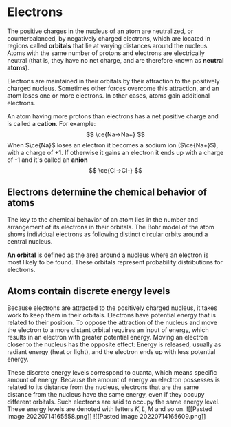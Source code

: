# Electrons
The positive charges in the nucleus of an atom are neutralized, or counterbalanced, by negatively charged electrons, which are located in regions called **orbitals** that lie at varying distances around the nucleus. Atoms with the same number of protons and electrons are electrically neutral (that is, they have no net charge, and are therefore known as **neutral atoms**). 

Electrons are maintained in their orbitals by their attraction to the positively charged nucleus. Sometimes other forces overcome this attraction, and an atom loses one or more electrons. In other cases, atoms gain additional electrons.

An atom having more protons than electrons has a net positive charge and is called a **cation**. For example:
$$
\ce{Na->Na+}
$$
When $\ce{Na}$ loses an electron it becomes a sodium ion ($\ce{Na+}$), with a charge of $+1$. If otherwise it gains an electron it ends up with a  charge of -1 and it's called an **anion**
$$
\ce{Cl->Cl-}
$$
## Electrons determine the chemical behavior of atoms
The key to the chemical behavior of an atom lies in the number and arrangement of its electrons in their orbitals. The Bohr model of the atom shows individual electrons as following distinct circular orbits around a central nucleus.

**An orbital** is defined as the area around a nucleus where an electron is most likely to be found. These orbitals represent probability distributions for electrons.

## Atoms contain discrete energy levels
Because electrons are attracted to the positively charged nucleus, it takes work to keep them in their orbitals. Electrons have potential energy that is related to their position. To oppose the attraction of the nucleus and move the electron to a more distant orbital requires an input of energy, which results in an electron with greater potential energy. Moving an electron closer to the nucleus has the opposite effect: Energy is released, usually as radiant energy (heat or light), and the electron ends up with less potential energy.

These discrete energy levels correspond to quanta, which means specific amount of energy. Because the amount of energy an electron possesses is related to its distance from the nucleus, electrons that are the same distance from the nucleus have the same energy, even if they occupy different orbitals. Such electrons are said to occupy the same energy level. 
These energy levels are denoted with letters $K,L,M$ and so on.
![[Pasted image 20220714165558.png]]
![[Pasted image 20220714165609.png]]

